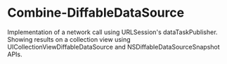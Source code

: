 # Combine-DiffableDataSource

Implementation of a network call using URLSession's dataTaskPublisher. 
Showing results on a collection view using UICollectionViewDiffableDataSource and NSDiffableDataSourceSnapshot APIs. 
